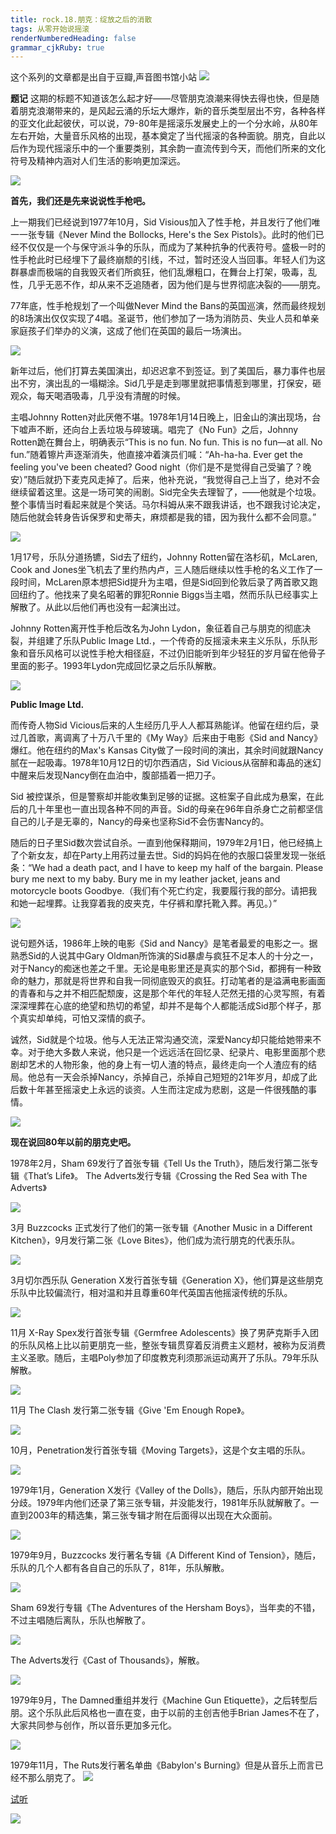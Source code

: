 ```yaml
---
title: rock.18.朋克：绽放之后的消散
tags: 从零开始说摇滚
renderNumberedHeading: false
grammar_cjkRuby: true
---
```


这个系列的文章都是出自于豆瓣,声音图书馆小站
![](https://raw.githubusercontent.com/OliverRen/olili_blog_img/master/rock.18.朋克：绽放之后的消散/1637391504944.png)

**题记**
这期的标题不知道该怎么起才好——尽管朋克浪潮来得快去得也快，但是随着朋克浪潮带来的，是风起云涌的乐坛大爆炸，新的音乐类型层出不穷，各种各样的亚文化此起彼伏，可以说，79-80年是摇滚乐发展史上的一个分水岭，从80年左右开始，大量音乐风格的出现，基本奠定了当代摇滚的各种面貌。朋克，自此以后作为现代摇滚乐中的一个重要类别，其余韵一直流传到今天，而他们所来的文化符号及精神内涵对人们生活的影响更加深远。

![](https://raw.githubusercontent.com/OliverRen/olili_blog_img/master/rock.18.朋克：绽放之后的消散/1637391510973.png)

**首先，我们还是先来说说性手枪吧。**

上一期我们已经说到1977年10月，Sid Visious加入了性手枪，并且发行了他们唯一一张专辑《Never Mind the Bollocks, Here's the Sex Pistols》。此时的他们已经不仅仅是一个与保守派斗争的乐队，而成为了某种抗争的代表符号。盛极一时的性手枪此时已经埋下了最终崩颓的引线，不过，暂时还没人当回事。年轻人们为这群暴虐而极端的自我毁灭者们所疯狂，他们乱爆粗口，在舞台上打架，吸毒，乱性，几乎无恶不作，却从来不乏追随者，因为他们是与世界彻底决裂的——朋克。

77年底，性手枪规划了一个叫做Never Mind the Bans的英国巡演，然而最终规划的8场演出仅仅实现了4唱。圣诞节，他们参加了一场为消防员、失业人员和单亲家庭孩子们举办的义演，这成了他们在英国的最后一场演出。

![](https://raw.githubusercontent.com/OliverRen/olili_blog_img/master/rock.18.朋克：绽放之后的消散/1637391528001.png)

新年过后，他们打算去美国演出，却迟迟拿不到签证。到了美国后，暴力事件也层出不穷，演出乱的一塌糊涂。Sid几乎是走到哪里就把事情惹到哪里，打保安，砸观众，每天喝酒吸毒，几乎没有清醒的时候。

主唱Johnny Rotten对此厌倦不堪。1978年1月14日晚上，旧金山的演出现场，台下嘘声不断，还向台上丢垃圾与碎玻璃。唱完了《No Fun》之后，Johnny Rotten跪在舞台上，明确表示“This is no fun. No fun. This is no fun—at all. No fun.”随着镲片声逐渐消失，他直接冲着演员们喊：“Ah-ha-ha. Ever get the feeling you've been cheated? Good night（你们是不是觉得自己受骗了？晚安）”随后就扔下麦克风走掉了。后来，他补充说，“我觉得自己上当了，绝对不会继续留着这里。这是一场可笑的闹剧。Sid完全失去理智了，——他就是个垃圾。整个事情当时看起来就是个笑话。马尔科姆从来不跟我讲话，也不跟我讨论决定，随后他就会转身告诉保罗和史蒂夫，麻烦都是我的错，因为我什么都不会同意。”

![](https://raw.githubusercontent.com/OliverRen/olili_blog_img/master/rock.18.朋克：绽放之后的消散/1637391560878.png)

1月17号，乐队分道扬镳，Sid去了纽约，Johnny Rotten留在洛杉矶，McLaren, Cook and Jones坐飞机去了里约热内卢，三人随后继续以性手枪的名义工作了一段时间，McLaren原本想把Sid提升为主唱，但是Sid回到伦敦后录了两首歌又跑回纽约了。他找来了臭名昭著的罪犯Ronnie Biggs当主唱，然而乐队已经事实上解散了。从此以后他们再也没有一起演出过。

Johnny Rotten离开性手枪后改名为John Lydon，象征着自己与朋克的彻底决裂，并组建了乐队Public Image Ltd.，一个传奇的反摇滚未来主义乐队，乐队形象和音乐风格可以说性手枪大相径庭，不过仍旧能听到年少轻狂的岁月留在他骨子里面的影子。1993年Lydon完成回忆录之后乐队解散。

![](https://raw.githubusercontent.com/OliverRen/olili_blog_img/master/rock.18.朋克：绽放之后的消散/1637391601316.png)

**Public Image Ltd.**

而传奇人物Sid Vicious后来的人生经历几乎人人都耳熟能详。他留在纽约后，录过几首歌，离调离了十万八千里的《My Way》后来由于电影《Sid and Nancy》爆红。他在纽约的Max's Kansas City做了一段时间的演出，其余时间就跟Nancy腻在一起吸毒。1978年10月12日的切尔西酒店，Sid Vicious从宿醉和毒品的迷幻中醒来后发现Nancy倒在血泊中，腹部插着一把刀子。

Sid 被控谋杀，但是警察却并能收集到足够的证据。这桩案子自此成为悬案，在此后的几十年里也一直出现各种不同的声音。Sid的母亲在96年自杀身亡之前都坚信自己的儿子是无辜的，Nancy的母亲也坚称Sid不会伤害Nancy的。

随后的日子里Sid数次尝试自杀。一直到他保释期间，1979年2月1日，他已经搞上了个新女友，却在Party上用药过量去世。Sid的妈妈在他的衣服口袋里发现一张纸条：“We had a death pact, and I have to keep my half of the bargain. Please bury me next to my baby. Bury me in my leather jacket, jeans and motorcycle boots Goodbye.（我们有个死亡约定，我要履行我的部分。请把我和她一起埋葬。让我穿着我的皮夹克，牛仔裤和摩托靴入葬。再见。）”

![](https://raw.githubusercontent.com/OliverRen/olili_blog_img/master/rock.18.朋克：绽放之后的消散/1637391646686.png)

说句题外话，1986年上映的电影《Sid and Nancy》是笔者最爱的电影之一。据熟悉Sid的人说其中Gary Oldman所饰演的Sid暴虐与疯狂不足本人的十分之一，对于Nancy的痴迷也差之千里。无论是电影里还是真实的那个Sid，都拥有一种致命的魅力，那就是将世界和自我一同彻底毁灭的疯狂。打动笔者的是溢满电影画面的青春和与之并不相匹配颓废，这是那个年代的年轻人茫然无措的心灵写照，有着深深埋葬在心底的绝望和热切的希望，却并不是每个人都能活成Sid那个样子，那个真实却单纯，可怕又深情的疯子。

诚然，Sid就是个垃圾。他与人无法正常沟通交流，深爱Nancy却只能给她带来不幸。对于绝大多数人来说，他只是一个远远活在回忆录、纪录片、电影里面那个悲剧却艺术的人物形象，他的身上有一切人渣的特点，最终走向一个人渣应有的结局。他总有一天会杀掉Nancy，杀掉自己，杀掉自己短短的21年岁月，却成了此后数十年甚至摇滚史上永远的谈资。人生而注定成为悲剧，这是一件很残酷的事情。

![](https://raw.githubusercontent.com/OliverRen/olili_blog_img/master/rock.18.朋克：绽放之后的消散/1637391662752.png)

**现在说回80年以前的朋克史吧。**

1978年2月，Sham 69发行了首张专辑《Tell Us the Truth》，随后发行第二张专辑《That’s Life》。 The Adverts发行专辑《Crossing the Red Sea with The Adverts》

![](https://raw.githubusercontent.com/OliverRen/olili_blog_img/master/rock.18.朋克：绽放之后的消散/1637391669608.png)

3月 Buzzcocks 正式发行了他们的第一张专辑《Another Music in a Different Kitchen》，9月发行第二张《Love Bites》，他们成为流行朋克的代表乐队。

![](https://raw.githubusercontent.com/OliverRen/olili_blog_img/master/rock.18.朋克：绽放之后的消散/1637391676075.png)

3月切尔西乐队 Generation X发行首张专辑《Generation X》，他们算是这些朋克乐队中比较偏流行，相对温和并且尊重60年代英国吉他摇滚传统的乐队。

![](https://raw.githubusercontent.com/OliverRen/olili_blog_img/master/rock.18.朋克：绽放之后的消散/1637391686257.png)

11月 X-Ray Spex发行首张专辑《Germfree Adolescents》换了男萨克斯手入团的乐队风格上比以前更朋克一些，整张专辑贯穿着反消费主义题材，被称为反消费主义圣歌。随后，主唱Poly参加了印度教克利须那派运动离开了乐队。79年乐队解散。

![](https://raw.githubusercontent.com/OliverRen/olili_blog_img/master/rock.18.朋克：绽放之后的消散/1637391693305.png)

11月 The Clash 发行第二张专辑《Give 'Em Enough Rope》。

![](https://raw.githubusercontent.com/OliverRen/olili_blog_img/master/rock.18.朋克：绽放之后的消散/1637391699017.png)

10月，Penetration发行首张专辑《Moving Targets》，这是个女主唱的乐队。

![](https://raw.githubusercontent.com/OliverRen/olili_blog_img/master/rock.18.朋克：绽放之后的消散/1637391744392.png)

1979年1月，Generation X发行《Valley of the Dolls》，随后，乐队内部开始出现分歧。1979年内他们还录了第三张专辑，并没能发行，1981年乐队就解散了。一直到2003年的精选集，第三张专辑才附在后面得以出现在大众面前。

![](https://raw.githubusercontent.com/OliverRen/olili_blog_img/master/rock.18.朋克：绽放之后的消散/1637391752384.png)

1979年9月，Buzzcocks 发行著名专辑《A Different Kind of Tension》，随后，乐队的几个人都有各自自己的乐队了，81年，乐队解散。

![](https://raw.githubusercontent.com/OliverRen/olili_blog_img/master/rock.18.朋克：绽放之后的消散/1637391764706.png)

Sham 69发行专辑《The Adventures of the Hersham Boys》，当年卖的不错，不过主唱随后离队，乐队也解散了。

![](https://raw.githubusercontent.com/OliverRen/olili_blog_img/master/rock.18.朋克：绽放之后的消散/1637391772138.png)

The Adverts发行《Cast of Thousands》，解散。

![](https://raw.githubusercontent.com/OliverRen/olili_blog_img/master/rock.18.朋克：绽放之后的消散/1637391786534.png)

1979年9月，The Damned重组并发行《Machine Gun Etiquette》，之后转型后朋。这个乐队此后风格也一直在变，由于以前的主创吉他手Brian James不在了，大家共同参与创作，所以音乐更加多元化。

![](https://raw.githubusercontent.com/OliverRen/olili_blog_img/master/rock.18.朋克：绽放之后的消散/1637391792306.png)

1979年11月，The Ruts发行著名单曲《Babylon's Burning》但是从音乐上而言已经不那么朋克了。
![](https://raw.githubusercontent.com/OliverRen/olili_blog_img/master/rock.18.朋克：绽放之后的消散/1637391796269.png)

[试听](http://music.163.com/#/playlist/604165499/52173841/?userid=52173841)

![](https://raw.githubusercontent.com/OliverRen/olili_blog_img/master/rock.18.朋克：绽放之后的消散/1637391811980.png)